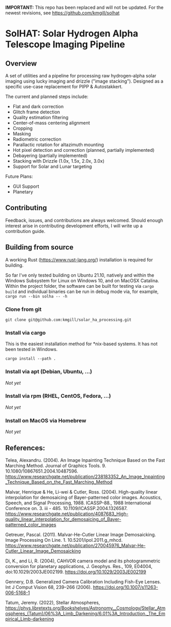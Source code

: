 **IMPORTANT:** This repo has been replaced and will not be updated. For the newest revisions, see https://github.com/kmgill/solhat



# SolHAT: Solar Hydrogen Alpha Telescope Imaging Pipeline

## Overview
A set of utilities and a pipeline for processing raw hydrogen-alpha solar imaging using lucky imaging and drizzle ("image stacking"). Designed as a specific use-case replacement for PIPP & Autostakkert. 

The current and planned steps include:
 * Flat and dark correction
 * Glitch frame detection
 * Quality estimation filtering 
 * Center-of-mass centering alignment
 * Cropping
 * Masking 
 * Radiometric correction
 * Parallactic rotation for altazimuth mounting
 * Hot pixel detection and correction (planned, partially implemented)
 * Debayering (partially implemented)
 * Stacking with Drizzle (1.0x, 1.5x, 2.0x, 3.0x)
 * Support for Solar and Lunar targeting

Future Plans:
 * GUI Support
 * Planetary


## Contributing
Feedback, issues, and contributions are always welcomed. Should enough interest arise in contributing development efforts, I will write up a contribution guide. 


## Building from source
A working Rust (https://www.rust-lang.org/) installation is required for building.

So far I've only tested building on Ubuntu 21.10, natively and within the Windows Subsystem for Linux on Windows 10, and on MacOSX Catalina. Within the project folder, the software can be built for testing via `cargo build` and individual binaries can be run in debug mode via, for example, `cargo run --bin solha -- -h`


### Clone from git
```
git clone git@github.com:kmgill/solar_ha_processing.git
```

### Install via cargo
This is the easiest installation method for *nix-based systems. It has not been tested in Windows.

```
cargo install --path .
```

### Install via apt (Debian, Ubuntu, ...)
*Not yet*

### Install via rpm (RHEL, CentOS, Fedora, ...)
*Not yet*

### Install on MacOS via Homebrew
*Not yet*


## References:
Telea, Alexandru. (2004). An Image Inpainting Technique Based on the Fast Marching Method. Journal of Graphics Tools. 9. 10.1080/10867651.2004.10487596. 
https://www.researchgate.net/publication/238183352_An_Image_Inpainting_Technique_Based_on_the_Fast_Marching_Method

Malvar, Henrique & He, Li-wei & Cutler, Ross. (2004). High-quality linear interpolation for demosaicing of Bayer-patterned color images. Acoustics, Speech, and Signal Processing, 1988. ICASSP-88., 1988 International Conference on. 3. iii - 485. 10.1109/ICASSP.2004.1326587. 
https://www.researchgate.net/publication/4087683_High-quality_linear_interpolation_for_demosaicing_of_Bayer-patterned_color_images

Getreuer, Pascal. (2011). Malvar-He-Cutler Linear Image Demosaicking. Image Processing On Line. 1. 10.5201/ipol.2011.g_mhcd. 
https://www.researchgate.net/publication/270045976_Malvar-He-Cutler_Linear_Image_Demosaicking

Di, K., and Li, R. (2004), CAHVOR camera model and its photogrammetric conversion for planetary applications, J. Geophys. Res., 109, E04004, doi:10.1029/2003JE002199.
https://doi.org/10.1029/2003JE002199

Gennery, D.B. Generalized Camera Calibration Including Fish-Eye Lenses. Int J Comput Vision 68, 239–266 (2006). https://doi.org/10.1007/s11263-006-5168-1

Tatum, Jeremy. (2022), Stellar Atmospheres, https://phys.libretexts.org/Bookshelves/Astronomy__Cosmology/Stellar_Atmospheres_(Tatum)/06%3A_Limb_Darkening/6.01%3A_Introduction._The_Empirical_Limb-darkening
